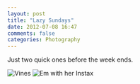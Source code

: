 ```yaml
---
layout: post
title: "Lazy Sundays"
date: 2012-07-08 16:47
comments: false
categories: Photography
---
```


Just two quick ones before the week ends.

![Vines](http://f.cl.ly/items/012q173h0j2x1Z3m1w14/DSCF0313-Edit.jpg)
![Em with her Instax](http://f.cl.ly/items/3K3O0D240n1f1D0l103e/DSCF0322-Edit.jpg)
